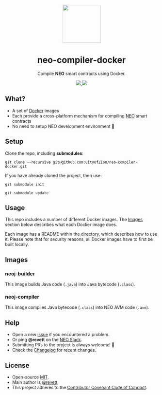 <p align="center">
  <img 
    src="http://res.cloudinary.com/vidsy/image/upload/v1503160820/CoZ_Icon_DARKBLUE_200x178px_oq0gxm.png" 
    width="125px"
  >
</p>

<h1 align="center">neo-compiler-docker</h1>

<p align="center">
  Compile <b>NEO</b> smart contracts using Docker.
</p>

<p align="center">
  <a href="https://github.com/CityOfZion/neo-compiler-docker/releases">
    <img src="https://img.shields.io/github/tag/CityOfZion/neo-compiler-docker.svg?style=flat">
  </a>
  <a href="https://circleci.com/gh/CityOfZion/neo-compiler-docker/tree/master">
    <img src="https://circleci.com/gh/CityOfZion/neo-compiler-docker/tree/master.svg?style=shield">
  </a>
</p>

## What?

- A set of [Docker](https://www.docker.com/) images
- Each provide a cross-platform mechanism for compiling [NEO](https://neo.org/) smart contracts
- No need to setup NEO development environment 🎉

## Setup

Clone the repo, including **submodules**:

```
git clone --recursive git@github.com:CityOfZion/neo-compiler-docker.git
```

If you have already cloned the project, then use:

```
git submodule init
```
```
git submodule update
```

## Usage

This repo includes a number of different Docker images. The [Images](#images) section below describes what each Docker image does.

Each image has a README within the directory, which describes how to use it. Please note that for security reasons, all Docker images have to first be built locally.

## Images

### neoj-builder

This image builds Java code (`.java`) into Java bytecode (`.class`).

### neoj-compiler

This image compiles Java bytecode (`.class`) into NEO AVM code (`.avm`).

## Help

- Open a new [issue](https://github.com/CityOfZion/neo-compiler-docker/issues/new) if you encountered a problem.
- Or ping **@revett** on the [NEO Slack](http://slack.cityofzion.io/).
- Submitting PRs to the project is always welcome! 🎉
- Check the [Changelog](https://github.com/CityOfZion/neo-compiler-docker/blob/master/CHANGELOG.md) for recent changes.

## License

- Open-source [MIT](https://github.com/CityOfZion/neo-compiler-docker/blob/master/LICENSE).
- Main author is [@revett](https://github.com/revett).
- This project adheres to the [Contributor Covenant Code of Conduct](https://github.com/goreleaser/goreleaser/blob/master/CODE_OF_CONDUCT.md).
